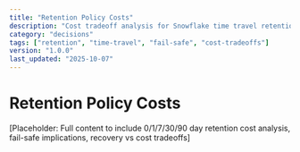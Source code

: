 ```yaml
---
title: "Retention Policy Costs"
description: "Cost tradeoff analysis for Snowflake time travel retention policies"
category: "decisions"
tags: ["retention", "time-travel", "fail-safe", "cost-tradeoffs"]
version: "1.0.0"
last_updated: "2025-10-07"
---
```


# Retention Policy Costs

[Placeholder: Full content to include 0/1/7/30/90 day retention cost analysis, fail-safe implications, recovery vs cost tradeoffs]
